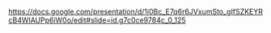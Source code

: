 https://docs.google.com/presentation/d/1j0Bc_E7q6r6JVxumSto_gIfSZKEYRcB4WlAUPp6iW0o/edit#slide=id.g7c0ce9784c_0_125
